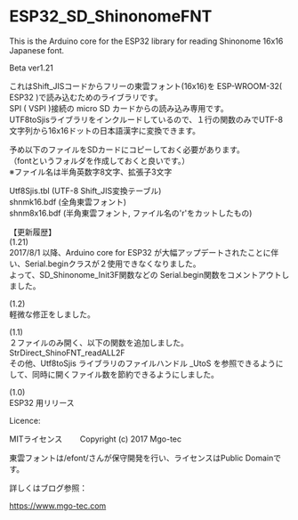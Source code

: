 # ESP32_SD_ShinonomeFNT
This is the Arduino core for the ESP32 library for reading Shinonome 16x16 Japanese font.  
  
Beta ver1.21  
  
これはShift_JISコードからフリーの東雲フォント(16x16)を ESP-WROOM-32( ESP32 )で読み込むためのライブラリです。  
SPI ( VSPI )接続の micro SD カードからの読み込み専用です。  
UTF8toSjisライブラリをインクルードしているので、１行の関数のみでUTF-8文字列から16x16ドットの日本語漢字に変換できます。  
  
予め以下のファイルをSDカードにコピーしておく必要があります。  
（fontというフォルダを作成しておくと良いです。）  
※ファイル名は半角英数字8文字、拡張子3文字  
  
Utf8Sjis.tbl (UTF-8 Shift_JIS変換テーブル)  
shnmk16.bdf (全角東雲フォント)  
shnm8x16.bdf (半角東雲フォント, ファイル名の'r'をカットしたもの)  
  
【更新履歴】  
(1.21)  
2017/8/1 以降、Arduino core for ESP32 が大幅アップデートされたことに伴い、Serial.beginクラスが２使用できなくなりました。  
よって、SD_Shinonome_Init3F関数などの Serial.begin関数をコメントアウトしました。  
  
(1.2)  
軽微な修正をしました。  
  
(1.1)  
２ファイルのみ開く、以下の関数を追加しました。  
StrDirect_ShinoFNT_readALL2F  
その他、Utf8toSjis ライブラリのファイルハンドル _UtoS を参照できるようにして、同時に開くファイル数を節約できるようにしました。  
  
(1.0)  
ESP32 用リリース  
  
Licence:  
  
  MITライセンス　　
  Copyright (c) 2017 Mgo-tec  
  
  東雲フォントは/efont/さんが保守開発を行い、ライセンスはPublic Domainです。  
  
詳しくはブログ参照：  
  
https://www.mgo-tec.com  